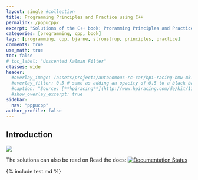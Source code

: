 ```yaml
---
layout: single #collection
title: Programming Principles and Practice using C++
permalink: /pppucpp/
excerpt: "Solutions of the C++ book: Proramming Principles and Practice using C++"
categories: [programming, cpp, book]
tags: [programming, cpp, bjarne, stroustrup, principles, practice]
comments: true
use_math: true
toc: false
# toc_label: "Unscented Kalman Filter"
classes: wide
header:
  #overlay_image: /assets/projects/autonomous-rc-car/hpi-racing-bmw-m3.png
  #overlay_filter: 0.5 # same as adding an opacity of 0.5 to a black background
  #caption: "Source: [**hpiracing**](http://www.hpiracing.com/de/kit/114343)"
  #show_overlay_excerpt: true
sidebar:
  nav: "pppucpp"
author_profile: false
---
```


## Introduction

<a target="_blank"  href="https://www.amazon.de/gp/product/0321992784/ref=as_li_tl?ie=UTF8&camp=1638&creative=6742&creativeASIN=0321992784&linkCode=as2&tag=fjp-21&linkId=98e7898fd70659f071f1512fd4b47921"><img border="0" src="//ws-eu.amazon-adsystem.com/widgets/q?_encoding=UTF8&MarketPlace=DE&ASIN=0321992784&ServiceVersion=20070822&ID=AsinImage&WS=1&Format=_SL160_&tag=fjp-21" ></a><img src="//ir-de.amazon-adsystem.com/e/ir?t=fjp-21&l=am2&o=3&a=0321992784" width="1" height="1" border="0" alt="" style="border:none !important; margin:0px !important;" />


The solutions can also be read on Read the docs: [![Documentation Status](https://readthedocs.org/projects/programming-principles-and-pratice-using-c/badge/?version=latest)](https://programming-principles-and-pratice-using-c.readthedocs.io/en/latest/?badge=latest)


{% include test.md %}
